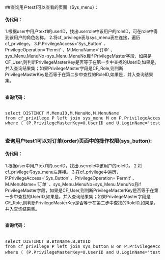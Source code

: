 ##查询用户test1可以查看的页面（Sys_menu）：
<h4>伪代码：</h4>
1.根据user中用户text1的userID，找出userrole中该用户的roleID，可在role中得到该用户的角色名称。
2.将cf_privilege表与sys_menu表左连接，遍历cf_privilege。
3.P.PrivilegeAccess='Sys_Button' 、PrivilegeOperation='Permit' 、M.MenuName='订单' 、sys_Menu.MenuNo=sys_Menu.MenuNo且if PrivilegeMaster字段，如果是CF_User,则判断PrivilegeMasterKey是否等于在第一步中查找的UserID,如果是，并入查询结果集；如果PrivilegeMaster字段是CF_Role,则判断PrivilegeMasterKey是否等于在第二步中查找的RoleID,如果是，并入查询结果集。
<pre><h4>查询代码：</h4> 
select DISTINCT M.MenuID,M.MenuNo,M.MenuName 
from cf_privilege P left join sys_menu M on P.PrivilegeAccessKey=M.MenuID,cf_user U 
where ( (P.PrivilegeMasterKey=U.UserID and U.LoginName='test1' and P.PrivilegeMaster='CF_User' ) or (P.PrivilegeMaster='CF_Role' and P.PrivilegeMasterKey = (select U_R.RoleID from cf_role R,cf_user U,cf_userrole U_R where U.UserID=U_R.UserID and R.RoleID=U_R.RoleID and U.LoginName='test1') ) ) and P.PrivilegeAccess='Sys_Menu' and PrivilegeOperation='Permit';
</pre>
<img src="">
<h3>查询用户test1可以对订单(order)页面中的操作权限(sys_button):</h3>
<h4>伪代码：</h4>
1.根据user中用户text1的userID，找出userrole中该用户的roleID。
2.将cf_privilege与sys_menu左连接。
3.在cf_privilege中遍历，P.PrivilegeAccess='Sys_Button' 、PrivilegeOperation='Permit' 、M.MenuName='订单' 、sys_Menu.MenuNo=sys_Menu.MenuNo且if PrivilegeMaster字段，如果是CF_User,则判断PrivilegeMasterKey是否等于在第一步中查找的UserID,如果是，并入查询结果集；如果PrivilegeMaster字段是CF_Role,则判断PrivilegeMasterKey是否等于在第二步中查找的RoleID,如果是，并入查询结果集。
<pre><h4>查询代码：</h4>
select DISTINCT B.BtnName,B.BtnID 
from cf_privilege P left join sys_button B on P.PrivilegeAccessKey=B.BtnID,cf_user U,sys_menu M 
where ( (P.PrivilegeMasterKey=U.UserID and U.LoginName='test1' and P.PrivilegeMaster='CF_User' ) or (P.PrivilegeMaster='CF_Role' and P.PrivilegeMasterKey = (select U_R.RoleID from cf_role R,cf_user U,cf_userrole U_R where U.UserID=U_R.UserID and R.RoleID=U_R.RoleID and U.LoginName='test1') ) ) and P.PrivilegeAccess='Sys_Button' and PrivilegeOperation='Permit' AND M.MenuName='订单' and B.MenuNo=M.MenuNo;
</pre>
<img src="">
